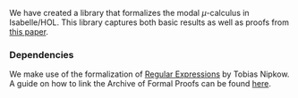 We have created a library that formalizes the modal $\mu$-calculus in Isabelle/HOL. This library captures both basic results as well as proofs from [this paper](https://arxiv.org/abs/2407.08060). 

### Dependencies
We make use of the formalization of [Regular Expressions](https://www.isa-afp.org/sessions/regular-sets/#Regular_Exp) by Tobias Nipkow.
A guide on how to link the Archive of Formal Proofs can be found [here](https://www.isa-afp.org/help/).
